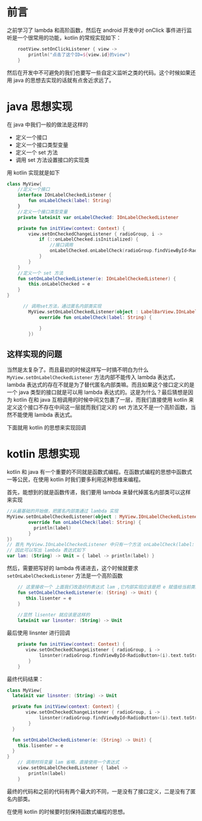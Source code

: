 # 前言

之前学习了 lambda 和高阶函数，然后在 android 开发中对 onClick 事件进行监听是一个很常用的功能，kotlin 的常规实现如下：

```kotlin
    rootView.setOnClickListener { view ->
        println("点击了这个ID=${view.id}的view")
    }
```
然后在开发中不可避免的我们也要写一些自定义监听之类的代码。这个时候如果还用 java 的思想去实现的话就有点舍近求远了。

# java 思想实现

在 java 中我们一般的做法是这样的

- 定义一个接口
- 定义一个接口类型变量
- 定义一个 set 方法
- 调用 set 方法设置接口的实现类

用 kotlin 实现就是如下

```kotlin
class MyView{
    //定义一个接口
    interface IOnLabelCheckedListener {
        fun onLabelCheck(label: String)
    }
    //定义一个接口类型变量
    private lateinit var onLabelChecked: IOnLabelCheckedListener

    private fun initView(context: Context) {
        view.setOnCheckedChangeListener { radioGroup, i ->
            if (::onLabelChecked.isInitialized) {
                //接口调用
                onLabelChecked.onLabelCheck(radioGroup.findViewById<RadioButton>(i).text.toString())
            }
        }
    }
    //定义一个 set 方法
    fun setOnLabelCheckedListener(e: IOnLabelCheckedListener) {
        this.onLabelChecked = e
    }
}

      // 调用set方法，通过匿名内部类实现
        MyView.setOnLabelCheckedListener(object : LabelBarView.IOnLabelCheckedListener {
            override fun onLabelCheck(label: String) {

            }
        })
```

## 这样实现的问题

当然是太复杂了。而且最初的时候这样写一时搞不明白为什么 `MyView.setOnLabelCheckedListener` 方法内部不能传入 lambda 表达式，lambda 表达式的存在不就是为了替代匿名内部类嘛。而且如果这个接口定义的是一个 java 类型的接口就是可以用 lambda 表达式的。这是为什么？最后猜想是因为 kotlin 在和 java 互相调用的时候中间又包裹了一层，而我们直接使用 kotlin 来定义这个接口不存在中间这一层就而我们定义的 set 方法又不是一个高阶函数，当然不能使用 lambda 表达式。

下面就用 kotlin 的思想来实现回调

# kotlin 思想实现

kotlin 和 java 有一个重要的不同就是函数式编程。在函数式编程的思想中函数式一等公民，在使用 kotlin 时我们要多利用这种思维来编程。

首先，能想到的就是函数传递，我们要用 lambda 来替代掉匿名内部类可以这样来实现

```kotlin
//从最基础的开始做，把匿名内部类通过 lambda 实现
MyView.setOnLabelCheckedListener(object : MyView.IOnLabelCheckedListener {
        override fun onLabelCheck(label: String) {
          println(label)
        }
})
// 首先 MyView.IOnLabelCheckedListener 中只有一个方法 onLabelCheck(label: String)
// 因此可以写出 lambda 表达式如下
var lam: (String) -> Unit = { label -> println(label) }
```

然后，需要把写好的 lambda 传递进去，这个时候就要求 `setOnLabelCheckedListener` 方法是一个高阶函数

```kotlin
    // 这里接收一个 上面我们改造好的表达式 lam ,它内部实现应该是把 e 赋值给当前类的一个对象
    fun setOnLabelCheckedListener(e: (String) -> Unit) {
       this.lisenter = e
    }
  
    //显然 lisenter 就应该是这样的
    lateinit var linsnter: (String) -> Unit
```

最后使用 linsnter 进行回调

```kotlin
    private fun initView(context: Context) {
       view.setOnCheckedChangeListener { radioGroup, i ->
            linsnter(radioGroup.findViewById<RadioButton>(i).text.toString())
        }
    }
```

最终代码结果：

```kotlin
class MyView{
  lateinit var linsnter: (String) -> Unit

  private fun initView(context: Context) {
       view.setOnCheckedChangeListener { radioGroup, i ->
            linsnter(radioGroup.findViewById<RadioButton>(i).text.toString())
        }
  }

  fun setOnLabelCheckedListener(e: (String) -> Unit) {  
    this.lisenter = e
  }
}
    // 调用时将变量 lam 省略，直接使用一个表达式
    view.setOnLabelCheckedListener { label ->
        println(label)
    }
```

最终的代码和之前的代码有两个最大的不同，一是没有了接口定义，二是没有了匿名内部类。

在使用 kotlin 的时候要时刻保持函数式编程的思想。


